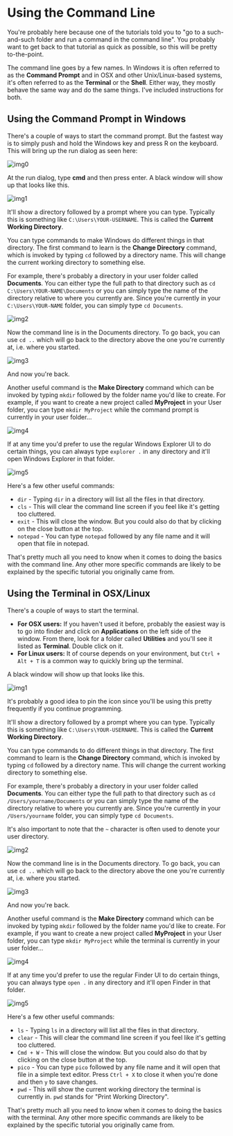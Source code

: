 # Using the Command Line

You're probably here because one of the tutorials told you to "go to a such-and-such folder and run a command in the command line". You probably want to get back to that tutorial as quick as possible, so this will be pretty to-the-point.

The command line goes by a few names. In Windows it is often referred to as the **Command Prompt** and in 
OSX and other Unix/Linux-based systems, it's often referred to as the **Terminal** or the **Shell**. 
Either way, they mostly behave the same way and do the same things. 
I've included instructions for both.

## Using the Command Prompt in Windows

There's a couple of ways to start the command prompt. 
But the fastest way is to simply push and hold the Windows key and press R on the keyboard. 
This will bring up the run dialog as seen here:

![img0](./images/windows0.png)

At the run dialog, type **cmd** and then press enter. A black window will show up that looks like this.

![img1](./images/windows1.png)

It'll show a directory followed by a prompt where you can type. Typically this is something like `C:\Users\YOUR-USERNAME`. This is called the **Current Working Directory**. 

You can type commands to make Windows do different things in that directory. 
The first command to learn is the **Change Directory** command, which is invoked by typing `cd` followed by a directory name. 
This will change the current working directory to something else. 

For example, there's probably a directory in your user folder called **Documents**. 
You can either type the full path to that directory such as `cd C:\Users\YOUR-NAME\Documents` or you can simply type the name of the directory relative to where you currently are.
Since you're currently in your `C:\Users\YOUR-NAME` folder, you can simply type `cd Documents`.

![img2](./images/windows2.png)

Now the command line is in the Documents directory. 
To go back, you can use `cd ..` which will go back to the directory above the one you're
currently at, i.e. where you started.

![img3](./images/windows3.png)

And now you're back.

Another useful command is the **Make Directory** command which can be invoked by typing `mkdir` followed by the folder name you'd like to create.
For example, if you want to create a new project called **MyProject** in your User folder, you can type `mkdir MyProject` while the command prompt is currently in your user folder...

![img4](./images/windows4.png)

If at any time you'd prefer to use the regular Windows Explorer UI to do certain things, you can always type `explorer .` in any directory and it'll open Windows Explorer in that folder.

![img5](./images/windows5.png)

Here's a few other useful commands:

* `dir` - Typing `dir` in a directory will list all the files in that directory. 
* `cls` - This will clear the command line screen if you feel like it's getting too cluttered.
* `exit` - This will close the window. But you could also do that by clicking on the close button at the top.
* `notepad` - You can type `notepad` followed by any file name and it will open that file in notepad.

That's pretty much all you need to know when it comes to doing the basics with the command line. 
Any other more specific commands are likely to be explained by the specific tutorial you originally came from. 

## Using the Terminal in OSX/Linux

There's a couple of ways to start the terminal. 

* **For OSX users:** If you haven't used it before, probably the easiest way is to go into finder and click on **Applications** on the left side of the window. From there, look for a folder called **Utilities** and you'll see it listed as **Terminal**. Double click on it.
* **For Linux users:** It of course depends on your environment, but `Ctrl + Alt + T` is a common way to quickly bring up the terminal.

A black window will show up that looks like this.

![img1](./images/osx1.png)

It's probably a good idea to pin the icon since you'll be using this pretty frequently if you continue programming. 

It'll show a directory followed by a prompt where you can type. Typically this is something like `C:\Users\YOUR-USERNAME`. This is called the **Current Working Directory**. 

You can type commands to do different things in that directory. 
The first command to learn is the **Change Directory** command, which is invoked by typing `cd` followed by a directory name. 
This will change the current working directory to something else. 

For example, there's probably a directory in your user folder called **Documents**. 
You can either type the full path to that directory such as `cd /Users/yourname/Documents` or you can simply type the name of the directory relative to where you currently are.
Since you're currently in your `/Users/yourname` folder, you can simply type `cd Documents`.

It's also important to note that the `~` character is often used to denote your user directory.

![img2](./images/osx2.png)

Now the command line is in the Documents directory. 
To go back, you can use `cd ..` which will go back to the directory above the one you're
currently at, i.e. where you started.

![img3](./images/osx3.png)

And now you're back.

Another useful command is the **Make Directory** command which can be invoked by typing `mkdir` followed by the folder name you'd like to create.
For example, if you want to create a new project called **MyProject** in your User folder, you can type `mkdir MyProject` while the terminal is currently in your user folder...

![img4](./images/osx4.png)

If at any time you'd prefer to use the regular Finder UI to do certain things, you can always type `open .` in any directory and it'll open Finder in that folder.

![img5](./images/osx5.png)

Here's a few other useful commands:

* `ls` - Typing `ls` in a directory will list all the files in that directory. 
* `clear` - This will clear the command line screen if you feel like it's getting too cluttered.
* `Cmd + W` - This will close the window. But you could also do that by clicking on the close button at the top.
* `pico` - You can type `pico` followed by any file name and it will open that file in a simple text editor. Press `Ctrl + X` to close it when you're done and then `y` to save changes.
* `pwd` - This will show the current working directory the terminal is currently in. `pwd` stands for "Print Working Directory".

That's pretty much all you need to know when it comes to doing the basics with the terminal. 
Any other more specific commands are likely to be explained by the specific tutorial you originally came from. 
